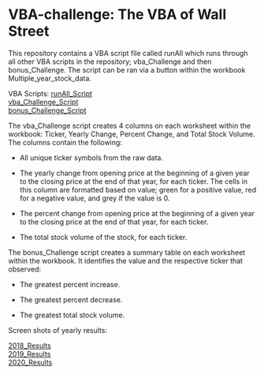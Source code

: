 # VBA-challenge: The VBA of Wall Street

This repository contains a VBA script file called runAll which runs through all other VBA scripts in the repository; vba_Challenge and then bonus_Challenge. The script can be ran via a button within the workbook Multiple_year_stock_data.

VBA Scripts:
[runAll_Script](runAll_Script.vbs) \
[vba_Challenge_Script](vba_Challenge_Script.vbs) \
[bonus_Challenge_Script](bonus_Challenge_Script.vbs)

The vba_Challenge script creates 4 columns on each worksheet within the workbook: Ticker, Yearly Change, Percent Change, and Total Stock Volume. The columns contain the following:

  * All unique ticker symbols from the raw data.

  * The yearly change from opening price at the beginning of a given year to the closing price at the end of that year, for each ticker. The cells in this column are formatted based on value; green for a positive value, red for a negative value, and grey if the value is 0.

  * The percent change from opening price at the beginning of a given year to the closing price at the end of that year, for each ticker.

  * The total stock volume of the stock, for each ticker.

The bonus_Challenge script creates a summary table on each worksheet within the workbook. It identifies the value and the respective ticker that observed:

  * The greatest percent increase.

  * The greatest percent decrease.

  * The greatest total stock volume. 


Screen shots of yearly results:

[2018_Results](2018_Results.pdf) \
[2019_Results](2019_Results.pdf) \
[2020_Results](2020_Results.pdf)